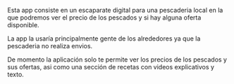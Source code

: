 Esta app consiste en un escaparate digital para una pescaderia local en la que
podremos ver el precio de los pescados y si hay alguna oferta disponible.

La app la usaría principalmente gente de los alrededores ya que la pescaderia no realiza envios.

De momento la aplicación solo te permite ver los precios de los pescados y sus ofertas, asi como una sección de recetas con videos explicativos y texto.